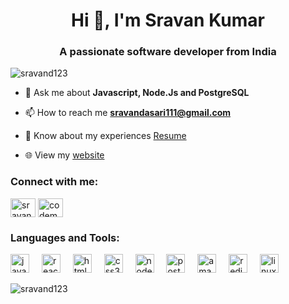 <h1 align="center">Hi 👋, I'm Sravan Kumar</h1>
<h3 align="center">A passionate software developer from India</h3>

<p align="left"> <img src="https://komarev.com/ghpvc/?username=sravand123&label=Profile%20views&color=0e75b6&style=flat" alt="sravand123" /> </p>

- 💬 Ask me about **Javascript, Node.Js and PostgreSQL**

- 📫 How to reach me **sravandasari111@gmail.com**

- 📄 Know about my experiences [Resume](https://drive.google.com/file/d/110PAFaDoYto2yTQIC2bvZ1S-MNDLNjav/view?usp=sharing)
- 🌐 View my [website](https://sravand123.github.io)

<h3 align="left">Connect with me:</h3>
<p align="left">
<a href="https://linkedin.com/in/sravan-kumar-dasari-02ab93195" target="blank"><img align="center" src="https://raw.githubusercontent.com/rahuldkjain/github-profile-readme-generator/master/src/images/icons/Social/linked-in-alt.svg" alt="sravan-kumar-dasari-02ab93195" height="30" width="40" /></a>
<a href="https://www.leetcode.com/codemonk999" target="blank"><img align="center" src="https://raw.githubusercontent.com/rahuldkjain/github-profile-readme-generator/master/src/images/icons/Social/leet-code.svg" alt="codemonk999" height="30" width="40" /></a>
</p>

<h3 align="left">Languages and Tools:</h3>
<div align="left">
  <img src="https://cdn.jsdelivr.net/gh/devicons/devicon/icons/javascript/javascript-original.svg" height="30" alt="javascript logo"  />
  <img width="12" />
  <img src="https://cdn.jsdelivr.net/gh/devicons/devicon/icons/react/react-original.svg" height="30" alt="react logo"  />
  <img width="12" />
  <img src="https://cdn.jsdelivr.net/gh/devicons/devicon/icons/html5/html5-original.svg" height="30" alt="html5 logo"  />
  <img width="12" />
  <img src="https://cdn.jsdelivr.net/gh/devicons/devicon/icons/css3/css3-original.svg" height="30" alt="css3 logo"  />
  <img width="12" />
  <img src="https://cdn.jsdelivr.net/gh/devicons/devicon/icons/nodejs/nodejs-original.svg" height="30" alt="nodejs logo"  />
  <img width="12" />
  <img src="https://cdn.jsdelivr.net/gh/devicons/devicon/icons/postgresql/postgresql-original.svg" height="30" alt="postgresql logo"  />
  <img width="12" />
  <img src="https://cdn.jsdelivr.net/gh/devicons/devicon/icons/amazonwebservices/amazonwebservices-line-wordmark.svg" height="30" alt="amazonwebservices logo"  />
  <img width="12" />
  <img src="https://cdn.jsdelivr.net/gh/devicons/devicon/icons/redis/redis-original.svg" height="30" alt="redis logo"  />
  <img width="12" />
  <img src="https://cdn.jsdelivr.net/gh/devicons/devicon/icons/linux/linux-original.svg" height="30" alt="linux logo"  />
</div>

<p><img align="center" src="https://github-readme-stats.vercel.app/api/top-langs?username=sravand123&show_icons=true&locale=en&layout=compact" alt="sravand123" /></p>
